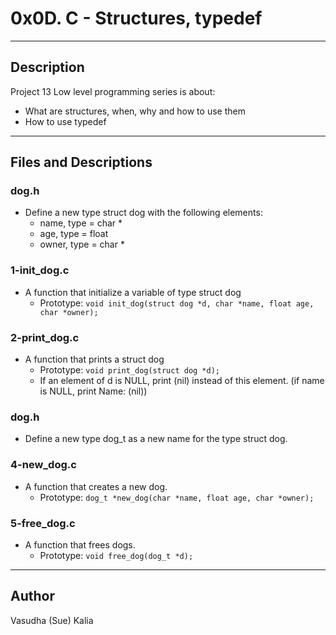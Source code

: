 # 0x0D. C - Structures, typedef
---
## Description

Project 13  Low level programming series is about:
* What are structures, when, why and how to use them
* How to use typedef
---
## Files and Descriptions

### dog.h
* Define a new type struct dog with the following elements:
  * name, type = char *
  * age, type = float
  * owner, type = char *

### 1-init_dog.c
* A function that initialize a variable of type struct dog
    * Prototype: ```void init_dog(struct dog *d, char *name, float age, char *owner);```

### 2-print_dog.c
* A function that prints a struct dog
    * Prototype: ```void print_dog(struct dog *d);```
    * If an element of d is NULL, print (nil) instead of this element. (if name is NULL, print Name: (nil))

### dog.h
* Define a new type dog_t as a new name for the type struct dog.

### 4-new_dog.c
* A function that creates a new dog.
    * Prototype: ```dog_t *new_dog(char *name, float age, char *owner);```

### 5-free_dog.c
* A function that frees dogs.
    * Prototype: ```void free_dog(dog_t *d);```

---
## Author
Vasudha (Sue) Kalia 